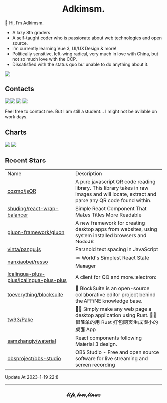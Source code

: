 <h1 align="center">Adkimsm.</h1>

👋 Hi, I’m Adkimsm.

- A lazy 8th graders
- A self-taught coder who is passionate about web technologies and open source.
- I’m currently learning Vue 3, UI/UX Design & more!
- Politically sensitive, left-wing radical, very much in love with China, but not so much love with the CCP.
- Dissatisfied with the status quo but unable to do anything about it.

![](https://visitor-badge.glitch.me/badge?page_id=adkimsm)

## Contacts

<a href="mailto:adkinsm9277@gmail.com"><img src="https://img.shields.io/badge/Gmail-D14836?style=for-the-badge&logo=gmail&logoColor=white" /></a><a href="https://t.me/adkimsm"><img src="https://img.shields.io/badge/Telegram-2CA5E0?style=for-the-badge&logo=telegram&logoColor=white" /></a> <a href="https://wpa.qq.com/msgrd?v=3&uin=3020035335&site=qq&menu=yes"><img src="https://img.shields.io/badge/Tencent%23QQ-%2312B7F5?style=for-the-badge&logo=tencentqq&logoColor=white" /></a> <a href="https://twitter.com/adkimsm"><img src="https://img.shields.io/badge/Twitter-%231DA1F2.svg?style=for-the-badge&logo=Twitter&logoColor=white" /></a>

Feel free to contact me. But I am still a student... I might not be avilable on work days.

<div align="left">

<h2>Charts</h2>

<img src="https://github-readme-stats.vercel.app/api?username=adkimsm&show_icons=true&count_private=true&hide=prs&theme=default_repocard" />

<img src="https://github-readme-stats.vercel.app/api/top-langs/?username=adkimsm&layout=compact" />

</div>

<div>

<h2>Recent Stars</h2>

<table>
  <tr>
    <td>Name</td>
    <td>Description</td>
  </tr>
  
  <tr>
    <td><a href=https://github.com/cozmo/jsQR>cozmo/jsQR</a></td>
    <td>A pure javascript QR code reading library. This library takes in raw images and will locate, extract and parse any QR code found within.</td>
  </tr>
  <tr>
    <td><a href=https://github.com/shuding/react-wrap-balancer>shuding/react-wrap-balancer</a></td>
    <td>Simple React Component That Makes Titles More Readable</td>
  </tr>
  <tr>
    <td><a href=https://github.com/gluon-framework/gluon>gluon-framework/gluon</a></td>
    <td>A new framework for creating desktop apps from websites, using system installed browsers and NodeJS</td>
  </tr>
  <tr>
    <td><a href=https://github.com/vinta/pangu.js>vinta/pangu.js</a></td>
    <td>Paranoid text spacing in JavaScript</td>
  </tr>
  <tr>
    <td><a href=https://github.com/nanxiaobei/resso>nanxiaobei/resso</a></td>
    <td>🪢 World's Simplest React State Manager</td>
  </tr>
  <tr>
    <td><a href=https://github.com/Icalingua-plus-plus/Icalingua-plus-plus>Icalingua-plus-plus/Icalingua-plus-plus</a></td>
    <td>A client for QQ and more.:electron:</td>
  </tr>
  <tr>
    <td><a href=https://github.com/toeverything/blocksuite>toeverything/blocksuite</a></td>
    <td>💠 BlockSuite is an open-source collaborative editor project behind the AFFiNE knowledge base.</td>
  </tr>
  <tr>
    <td><a href=https://github.com/tw93/Pake>tw93/Pake</a></td>
    <td>🤱🏻 Simply make any web page a desktop application using Rust.  🤱🏻 很简单的用 Rust 打包网页生成很小的桌面 App</td>
  </tr>
  <tr>
    <td><a href=https://github.com/samzhangjy/waterial>samzhangjy/waterial</a></td>
    <td>React components following Material 3 design.</td>
  </tr>
  <tr>
    <td><a href=https://github.com/obsproject/obs-studio>obsproject/obs-studio</a></td>
    <td>OBS Studio - Free and open source software for live streaming and screen recording</td>
  </tr>
</table>

</div>

Update At 2023-1-19    22:8

---

<h3 align="center">𝓵𝓲𝓯𝓮,𝓵𝓸𝓿𝓮,𝓵𝓲𝓷𝓾𝔁</h3>